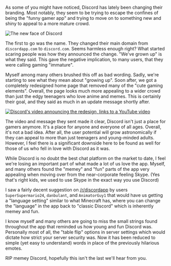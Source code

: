 As some of you might have noticed, Discord has lately been changing their branding. Most notably, they seem to be trying to escape the confines of being the "funny gamer app" and trying to move on to something new and shiny to appeal to a more mature crowd.

![The new face of Discord](https://i.imgur.com/nIM3HT4.png)


The first to go was the name. They changed their main domain from `discordapp.com` to `discord.com`. Seems harmless enough right? What started scaring people was how they announced the change. "We've grown up" is what they said. This gave the negative implication, to many users, that they were calling gaming "immature".

Myself among many others brushed this off as bad wording. Sadly, we're starting to see what they mean about "growing up". Soon after, we got a completely redesigned home page that removed many of the "cute gaming elements". Overall, the page looks much more appealing to a wider crowd than just the edgy teenagers who love anime and memes. This is certainly their goal, and they said as much in an update message shortly after.

[![Discord's video announcing the redesign, links to a YouTube video](http://img.youtube.com/vi/jAXDxug-1B4/0.jpg)](http://www.youtube.com/watch?v=jAXDxug-1B4 "Discord's video announcing the redesign.")

The video and message they sent made it clear, Discord isn't just a place for gamers anymore. It's a place for anyone and everyone of all ages. Overall, it's not a bad idea. After all, the user potential will grow astronomically if they can appeal to more than just teenagers and young-minded adults. However, I feel there is a significant downside here to be found as well for those of us who fell in love with Discord as it was.

While Discord is no doubt the best chat platform on the market to date, I feel we're losing an important part of what made a lot of us love the app. Myself, and many others found the "memey" and "fun" parts of the app very appealing when moving over from the near-corporate feeling Skype. (Yes that's right kids, we used to use Skype in the exact way you use Discord)

I saw a fairly decent suggestion on [/r/discordapp](https://www.reddit.com/r/discordapp/comments/hnx65n/the_depersonalization_of_discord/fxekxd7?utm_source=share&utm_medium=web2x) by users `SuperSupermario24`, `danbulant`, and `AnimatorGuy1` that would have us getting a "language setting" similar to what Minecraft has, where you can change the "language" in the app back to "classic Discord" which is inherently memey and fun.

I know myself and many others are going to miss the small strings found throughout the app that reminded us how young and fun Discord was. Personally most of all, the "table flip" options in server settings which would dictate how strict your server security was. Now it has been reduced to simple (yet easy to understand) words in place of the previously hilarious emotes.

RIP memey Discord, hopefully this isn't the last we'll hear from you.